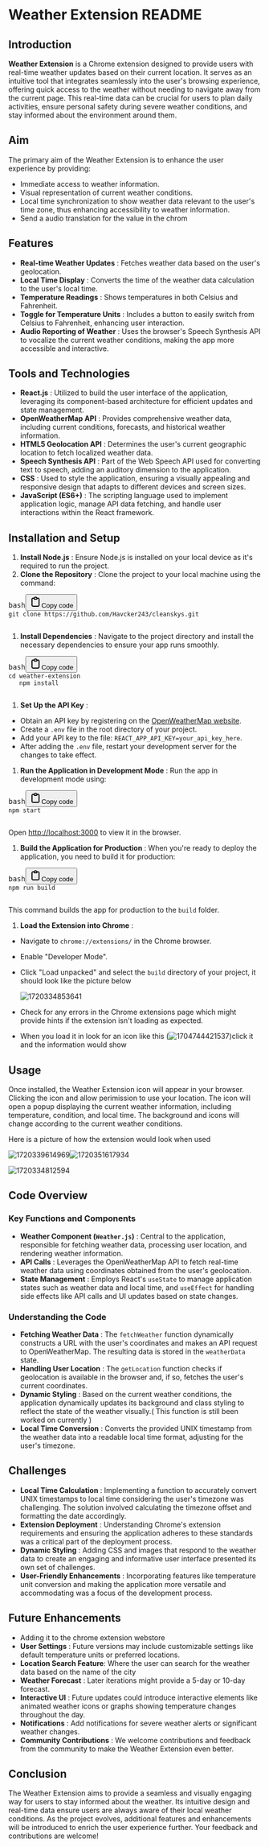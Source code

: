 # Weather Extension README

## Introduction

**Weather Extension** is a Chrome extension designed to provide users with real-time weather updates based on their current location. It serves as an intuitive tool that integrates seamlessly into the user's browsing experience, offering quick access to the weather without needing to navigate away from the current page. This real-time data can be crucial for users to plan daily activities, ensure personal safety during severe weather conditions, and stay informed about the environment around them.

## Aim

The primary aim of the Weather Extension is to enhance the user experience by providing:

* Immediate access to weather information.
* Visual representation of current weather conditions.
* Local time synchronization to show weather data relevant to the user's time zone, thus enhancing accessibility to weather information.
* Send a audio translation for the value in the chrom

## Features

* **Real-time Weather Updates** : Fetches weather data based on the user's geolocation.
* **Local Time Display** : Converts the time of the weather data calculation to the user's local time.
* **Temperature Readings** : Shows temperatures in both Celsius and Fahrenheit.
* **Toggle for Temperature Units** : Includes a button to easily switch from Celsius to Fahrenheit, enhancing user interaction.
* **Audio Reporting of Weather** : Uses the browser's Speech Synthesis API to vocalize the current weather conditions, making the app more accessible and interactive.

## Tools and Technologies

* **React.js** : Utilized to build the user interface of the application, leveraging its component-based architecture for efficient updates and state management.
* **OpenWeatherMap API** : Provides comprehensive weather data, including current conditions, forecasts, and historical weather information.
* **HTML5 Geolocation API** : Determines the user's current geographic location to fetch localized weather data.
* **Speech Synthesis API** : Part of the Web Speech API used for converting text to speech, adding an auditory dimension to the application.
* **CSS** : Used to style the application, ensuring a visually appealing and responsive design that adapts to different devices and screen sizes.
* **JavaScript (ES6+)** : The scripting language used to implement application logic, manage API data fetching, and handle user interactions within the React framework.

## Installation and Setup

1. **Install Node.js** : Ensure Node.js is installed on your local device as it's required to run the project.
2. **Clone the Repository** : Clone the project to your local machine using the command:

<pre><div class="bg-black rounded-md"><div class="flex items-center relative text-gray-200 bg-gray-800 dark:bg-token-surface-primary px-4 py-2 text-xs font-sans justify-between rounded-t-md"><span>bash</span><button class="flex gap-1 items-center"><svg width="24" height="24" viewBox="0 0 24 24" fill="none" xmlns="http://www.w3.org/2000/svg" class="icon-sm"><path fill-rule="evenodd" clip-rule="evenodd" d="M12 4C10.8954 4 10 4.89543 10 6H14C14 4.89543 13.1046 4 12 4ZM8.53513 4C9.22675 2.8044 10.5194 2 12 2C13.4806 2 14.7733 2.8044 15.4649 4H17C18.6569 4 20 5.34315 20 7V19C20 20.6569 18.6569 22 17 22H7C5.34315 22 4 20.6569 4 19V7C4 5.34315 5.34315 4 7 4H8.53513ZM8 6H7C6.44772 6 6 6.44772 6 7V19C6 19.5523 6.44772 20 7 20H17C17.5523 20 18 19.5523 18 19V7C18 6.44772 17.5523 6 17 6H16C16 7.10457 15.1046 8 14 8H10C8.89543 8 8 7.10457 8 6Z" fill="currentColor"></path></svg>Copy code</button></div><div class="p-4 overflow-y-auto"><code class="!whitespace-pre hljs language-bash">git clone https://github.com/Havcker243/cleanskys.git
   </code></div></div></pre>

1. **Install Dependencies** : Navigate to the project directory and install the necessary dependencies to ensure your app runs smoothly.

<pre><div class="bg-black rounded-md"><div class="flex items-center relative text-gray-200 bg-gray-800 dark:bg-token-surface-primary px-4 py-2 text-xs font-sans justify-between rounded-t-md"><span>bash</span><button class="flex gap-1 items-center"><svg width="24" height="24" viewBox="0 0 24 24" fill="none" xmlns="http://www.w3.org/2000/svg" class="icon-sm"><path fill-rule="evenodd" clip-rule="evenodd" d="M12 4C10.8954 4 10 4.89543 10 6H14C14 4.89543 13.1046 4 12 4ZM8.53513 4C9.22675 2.8044 10.5194 2 12 2C13.4806 2 14.7733 2.8044 15.4649 4H17C18.6569 4 20 5.34315 20 7V19C20 20.6569 18.6569 22 17 22H7C5.34315 22 4 20.6569 4 19V7C4 5.34315 5.34315 4 7 4H8.53513ZM8 6H7C6.44772 6 6 6.44772 6 7V19C6 19.5523 6.44772 20 7 20H17C17.5523 20 18 19.5523 18 19V7C18 6.44772 17.5523 6 17 6H16C16 7.10457 15.1046 8 14 8H10C8.89543 8 8 7.10457 8 6Z" fill="currentColor"></path></svg>Copy code</button></div><div class="p-4 overflow-y-auto"><code class="!whitespace-pre hljs language-bash">cd weather-extension
   npm install
   </code></div></div></pre>

1. **Set Up the API Key** :

* Obtain an API key by registering on the [OpenWeatherMap website]().
* Create a `.env` file in the root directory of your project.
* Add your API key to the file: `REACT_APP_API_KEY=your_api_key_here`.
* After adding the `.env` file, restart your development server for the changes to take effect.

1. **Run the Application in Development Mode** :
   Run the app in development mode using:

<pre><div class="bg-black rounded-md"><div class="flex items-center relative text-gray-200 bg-gray-800 dark:bg-token-surface-primary px-4 py-2 text-xs font-sans justify-between rounded-t-md"><span>bash</span><button class="flex gap-1 items-center"><svg width="24" height="24" viewBox="0 0 24 24" fill="none" xmlns="http://www.w3.org/2000/svg" class="icon-sm"><path fill-rule="evenodd" clip-rule="evenodd" d="M12 4C10.8954 4 10 4.89543 10 6H14C14 4.89543 13.1046 4 12 4ZM8.53513 4C9.22675 2.8044 10.5194 2 12 2C13.4806 2 14.7733 2.8044 15.4649 4H17C18.6569 4 20 5.34315 20 7V19C20 20.6569 18.6569 22 17 22H7C5.34315 22 4 20.6569 4 19V7C4 5.34315 5.34315 4 7 4H8.53513ZM8 6H7C6.44772 6 6 6.44772 6 7V19C6 19.5523 6.44772 20 7 20H17C17.5523 20 18 19.5523 18 19V7C18 6.44772 17.5523 6 17 6H16C16 7.10457 15.1046 8 14 8H10C8.89543 8 8 7.10457 8 6Z" fill="currentColor"></path></svg>Copy code</button></div><div class="p-4 overflow-y-auto"><code class="!whitespace-pre hljs language-bash">npm start
   </code></div></div></pre>

   Open [http://localhost:3000]() to view it in the browser.

1. **Build the Application for Production** :
   When you're ready to deploy the application, you need to build it for production:

<pre><div class="bg-black rounded-md"><div class="flex items-center relative text-gray-200 bg-gray-800 dark:bg-token-surface-primary px-4 py-2 text-xs font-sans justify-between rounded-t-md"><span>bash</span><button class="flex gap-1 items-center"><svg width="24" height="24" viewBox="0 0 24 24" fill="none" xmlns="http://www.w3.org/2000/svg" class="icon-sm"><path fill-rule="evenodd" clip-rule="evenodd" d="M12 4C10.8954 4 10 4.89543 10 6H14C14 4.89543 13.1046 4 12 4ZM8.53513 4C9.22675 2.8044 10.5194 2 12 2C13.4806 2 14.7733 2.8044 15.4649 4H17C18.6569 4 20 5.34315 20 7V19C20 20.6569 18.6569 22 17 22H7C5.34315 22 4 20.6569 4 19V7C4 5.34315 5.34315 4 7 4H8.53513ZM8 6H7C6.44772 6 6 6.44772 6 7V19C6 19.5523 6.44772 20 7 20H17C17.5523 20 18 19.5523 18 19V7C18 6.44772 17.5523 6 17 6H16C16 7.10457 15.1046 8 14 8H10C8.89543 8 8 7.10457 8 6Z" fill="currentColor"></path></svg>Copy code</button></div><div class="p-4 overflow-y-auto"><code class="!whitespace-pre hljs language-bash">npm run build
   </code></div></div></pre>

   This command builds the app for production to the `build` folder.

1. **Load the Extension into Chrome** :

* Navigate to `chrome://extensions/` in the Chrome browser.
* Enable "Developer Mode".
* Click "Load unpacked" and select the `build` directory of your project, it should look like the picture below

  ![1720334853641](image/README/1720334853641.png)
* Check for any errors in the Chrome extensions page which might provide hints if the extension isn't loading as expected.
* When you load it in look for an icon like this (![1704744421537](image/README/1704744421537.png))click it and the information would show

## Usage

Once installed, the Weather Extension icon will appear in your browser. Clicking the icon and allow perimission to use your location. The icon will open a popup displaying the current weather information, including temperature, condition, and local time. The background and icons will change according to the current weather conditions.

Here is a picture of how the extension would look when used

![1720339614969](image/README/1720339614969.png)![1720351617934](image/README/1720351617934.png)

![1720334812594](image/README/1720334812594.png)

## Code Overview

### Key Functions and Components

* **Weather Component (`Weather.js`)** : Central to the application, responsible for fetching weather data, processing user location, and rendering weather information.
* **API Calls** : Leverages the OpenWeatherMap API to fetch real-time weather data using coordinates obtained from the user's geolocation.
* **State Management** : Employs React's `useState` to manage application states such as weather data and local time, and `useEffect` for handling side effects like API calls and UI updates based on state changes.

### Understanding the Code

* **Fetching Weather Data** : The `fetchWeather` function dynamically constructs a URL with the user's coordinates and makes an API request to OpenWeatherMap. The resulting data is stored in the `weatherData` state.
* **Handling User Location** : The `getLocation` function checks if geolocation is available in the browser and, if so, fetches the user's current coordinates.
* **Dynamic Styling** : Based on the current weather conditions, the application dynamically updates its background and class styling to reflect the state of the weather visually.( This function is still been worked on currently )
* **Local Time Conversion** : Converts the provided UNIX timestamp from the weather data into a readable local time format, adjusting for the user's timezone.

## Challenges

* **Local Time Calculation** : Implementing a function to accurately convert UNIX timestamps to local time considering the user's timezone was challenging. The solution involved calculating the timezone offset and formatting the date accordingly.
* **Extension Deployment** : Understanding Chrome's extension requirements and ensuring the application adheres to these standards was a critical part of the deployment process.
* **Dynamic Styling** : Adding CSS and images that respond to the weather data to create an engaging and informative user interface presented its own set of challenges.
* **User-Friendly Enhancements** : Incorporating features like temperature unit conversion and making the application more versatile and accommodating was a focus of the development process.

## Future Enhancements

* Adding it to the chrome extension webstore
* **User Settings** : Future versions may include customizable settings like default temperature units or preferred locations.
* **Location Search Feature**: Where the user can search for the weather data based on the name of the city
* **Weather Forecast** : Later iterations might provide a 5-day or 10-day forecast.
* **Interactive UI** : Future updates could introduce interactive elements like animated weather icons or graphs showing temperature changes throughout the day.
* **Notifications** : Add notifications for severe weather alerts or significant weather changes.
* **Community Contributions** : We welcome contributions and feedback from the community to make the Weather Extension even better.

## Conclusion

The Weather Extension aims to provide a seamless and visually engaging way for users to stay informed about the weather. Its intuitive design and real-time data ensure users are always aware of their local weather conditions. As the project evolves, additional features and enhancements will be introduced to enrich the user experience further. Your feedback and contributions are welcome!
